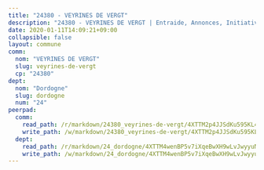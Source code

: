 ```yaml
---
title: "24380 - VEYRINES DE VERGT"
description: "24380 - VEYRINES DE VERGT | Entraide, Annonces, Initiatives"
date: 2020-01-11T14:09:21+09:00
collapsible: false
layout: commune
comm:
  nom: "VEYRINES DE VERGT"
  slug: veyrines-de-vergt
  cp: "24380"
dept:
  nom: "Dordogne"
  slug: dordogne
  num: "24"
peerpad:
  comm:
    read_path: /r/markdown/24380_veyrines-de-vergt/4XTTM2p4JJSdKu595KL4LZd7LndQDACw5A6L9Fau3eSTZrszj
    write_path: /w/markdown/24380_veyrines-de-vergt/4XTTM2p4JJSdKu595KL4LZd7LndQDACw5A6L9Fau3eSTZrszj-K3TgUdWJbuL6nn5Pq15Xanc8zcnupBufNtBiqxddb212iNiWyuHZzafmAw5HN81nSEm9FqmWTZAxwsNucai11LCYuLSK9KCeaPGVhFGETRxPdYbCohdz2u5DUyqUFgbQ9v2YKUdq
  dept:
    read_path: /r/markdown/24_dordogne/4XTTM4wenBP5v7iXqeBwXH9wLvJwyyuNKzLxRyGzSZXmCuzgg
    write_path: /w/markdown/24_dordogne/4XTTM4wenBP5v7iXqeBwXH9wLvJwyyuNKzLxRyGzSZXmCuzgg-K3TgUusQQUSAmJPXozCTSBeqjqksxkVWGVxtHwEFrs5RuocQr8weKG2oQg7MVeg2F9Hhv7ggtBiBU8D9pdXEPa9M67VU3BzgAG9BCtQw3VY3Xcxk2YSegk3iUXMkpicGxxJr7mWp
---
```


